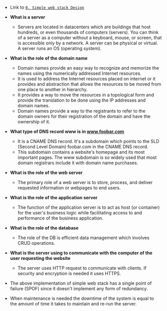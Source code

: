 - Link to [`0. Simple web stack Design`](https://github.com/rasatlas/alx-system_engineering-devops/blob/master/0x09-web_infrastructure_design/0%20-%20Simple%20Web%20Stack.png)

- __What is a server__
    - Servers are located in datacenters which are buildings that host hundreds, or even thousands of computers (servers). You can think of a server as a computer without a keyboard, mouse, or screen, that is accessible only by a network. A server can be physical or virtual. A server runs an OS (operating system).

- __What is the role of the domain name__
    - Domain names provide an easy way to recognize and memorize the names using the numerically addressed Internet resources.
    - It is used to address the Internet resources placed on internet or it provides and abstraction that allows the resources to be moved from one place to another in hierarchy.
    - It provides a way to move the resources in a topological form and provide the translation to be done using the IP addresses and domain names.
    - Domain names provide a way to the registrants to refer to the domain owners for their registration of the domain and have the ownership of it.

- __What type of DNS record www is in www.foobar.com__
    - It is a CNAME DNS record. It's a subdomain which points to the SLD (Second Level Domain) foobar.com in the CNAME DNS record.
    - This subdomain contains a website's homepage and its most important pages. The www subdomain is so widely used that most domain registrars include it with domain name purchases.

- __What is the role of the web server__
    - The primary role of a web server is to store, process, and deliver requested information or webpages to end users.

- __What is the role of the application server__
    - The function of the application server is to act as host (or container) for the user's business logic while facilitating access to and performance of the business application.

- __What is the role of the database__
    - The role of the DB is efficient data management which involves CRUD operations.

- __What is the server using to communicate with the computer of the user requesting the website__
    - The server uses HTTP request to communicate with clients. If security and encryption is needed it uses HTTPS.

- The above implementation of simple web stack has a single point of failure (SPOF) since it doesn't implement any form of redundancy.

- When maintenance is needed the downtime of the system is equal to the amount of time it takes to maintain and re-run the server.
